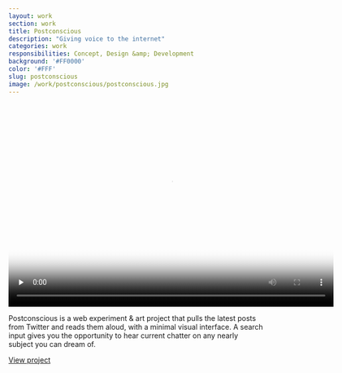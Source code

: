```yaml
---
layout: work
section: work
title: Postconscious
description: "Giving voice to the internet"
categories: work
responsibilities: Concept, Design &amp; Development
background: '#FF0000'
color: '#FFF'
slug: postconscious
image: /work/postconscious/postconscious.jpg
---
```


<div>
  <video id="joanna" class="browser_img" title="POSTCONSCIOUS"
    preload="none" width="640" height="400" poster="{{ site.root }}{{ page.image }}" data-setup="{}">
    <source src="{{ site.root }}/work/postconscious/postconscious.mp4" type='video/mp4'>
  </video>
</div>

Postconscious is a web experiment &amp; art project that pulls the latest posts from Twitter and reads them aloud, with a minimal visual interface. A search input gives you the opportunity to hear current chatter on any nearly subject you can dream of.

<a href="http://postconscio.us/" class="button" rel="external">View project</a>
